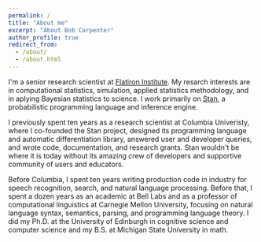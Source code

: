 ```yaml
---
permalink: /
title: "About me"
excerpt: "About Bob Carpenter"
author_profile: true
redirect_from: 
  - /about/
  - /about.html
---
```


I'm a senior research scientist at [Flatiron Institute](https://www.simonsfoundation.org/flatiron/).  My resarch interests are in computational statistics, simulation, applied statistics methodology, and in aplying Bayesian statistics to science.   I work primarily on [Stan](https://mc-stan.org/), a probabilistic programming language and inference engine.

I previously spent ten years as a research scientist at Columbia Univeristy, where I co-founded the Stan project, designed its programming language and automatic differentiation library, answered user and developer queries, and wrote code, documentation, and research grants.  Stan wouldn't be where it is today without its amazing crew of developers and supportive community of users and educators.

Before Columbia, I spent ten years writing production code in industry for speech recognition, search, and natural language processing.  Before that, I spent a dozen years as an academic at Bell Labs and as a professor of computational linguistics at Carnegie Mellon University, focusing on natural language syntax, semantics, parsing, and programming language theory. I did my Ph.D. at the University of Edinburgh in cognitive science and computer science and my B.S. at Michigan State University in math.
